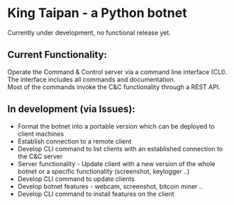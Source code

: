 # King Taipan - a Python botnet  

Currently under development, no functional release yet.

## Current Functionality:  
Operate the Command & Control server via a command line interface (CLI).  
The interface includes all commands and documentation.  
Most of the commands invoke the C&C functionality through a REST API. 

## In development (via Issues):  
* Format the botnet into a portable version which can be deployed to client machines
* Establish connection to a remote client  
* Develop CLI command to list clients with an established connection to the C&C server  
* Server functionality - Update client with a new version of the whole botnet or a specific functionality (screenshot, keylogger ..)   
* Develop CLI command to update clients  
* Develop botnet features - webcam, screenshot, bitcoin miner ..   
* Develop CLI command to install features on the client  

